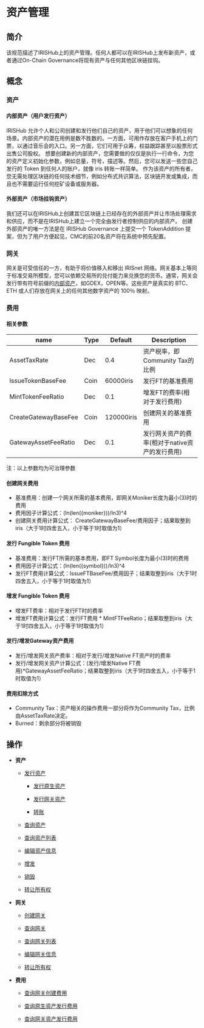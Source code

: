 # 资产管理

## 简介

该规范描述了IRISHub上的资产管理。任何人都可以在IRISHub上发布新资产，或者通过On-Chain Governance将现有资产与任何其他区块链挂钩。

## 概念

### 资产

#### 内部资产（用户发行资产）

IRISHub 允许个人和公司创建和发行他们自己的资产，用于他们可以想象的任何场景。内部资产的潜在用例是数不胜数的。一方面，可用作存放在客户手机上的门票，以通过音乐会的入口。另一方面，它们可用于众筹，权益跟踪甚至以股票形式出售公司股权。
想要创建新的内部资产，您需要做的仅仅是执行一行命令，为您的资产定义初始化参数，例如总量，符号，描述等。然后，您可以发送一些您自己发行的 Token 到任何人的账户，就像 iris 转账一样简单。
作为该资产的所有者，您无需处理区块链的任何技术细节，例如分布式共识算法，区块链开发或集成，而且也不需要运行任何挖矿设备或服务器。

#### 外部资产（市场挂钩资产）

我们还可以在IRISHub上创建其它区块链上已经存在的外部资产并让市场处理需求和供应，而不是在IRISHub上建立一个完全由发行者控制供应的内部资产。
创建外部资产的唯一方法是在 IRISHub Governance 上提交一个 TokenAddition 提案，但为了用户方便起见，CMC的前20名资产将在系统中预先配置。

### 网关

网关是可受信任的一方，有助于将价值移入和移出 IRISnet 网络。网关基本上等同于标准交易所模型，您可以依赖交易所的兑付能力来兑换您的货币。通常，网关会发行带有符号前缀的[内部资产](#内部资产（用户发行资产）)，如GDEX，OPEN等。这些资产是真实的 BTC、ETH 或人们存放在网关上的任何其他数字资产的 100％ 映射。

### 费用

#### 相关参数

| name                 | Type | Default    | Description                              |
| -------------------- | ---- | ---------- | ---------------------------------------- |
| AssetTaxRate         | Dec  | 0.4        | 资产税率，即Community Tax的比例             |
| IssueTokenBaseFee    | Coin | 60000iris  | 发行FT的基准费用                           |
| MintTokenFeeRatio    | Dec  | 0.1        | 增发FT的费率(相对于发行费用)                 |
| CreateGatewayBaseFee | Coin | 120000iris | 创建网关的基准费用                          |
| GatewayAssetFeeRatio | Dec  | 0.1        | 发行网关资产的费率(相对于native资产的发行费用) |

注：以上参数均为可治理参数

#### 创建网关费用

- 基准费用：创建一个网关所需的基本费用，即网关Moniker长度为最小(3)时的费用
- 费用因子计算公式：(ln(len({moniker}))/ln3)^4
- 创建网关费用计算公式： CreateGatewayBaseFee/费用因子；结果取整到iris（大于1时四舍五入，小于等于1时取值为1）

#### 发行 Fungible Token 费用

- 基准费用：发行FT所需的基本费用，即FT Symbol长度为最小(3)时的费用
- 费用因子计算公式：(ln(len({symbol}))/ln3)^4
- 发行FT费用计算公式：IssueFTBaseFee/费用因子；结果取整到iris（大于1时四舍五入，小于等于1时取值为1）

#### 增发 Fungible Token 费用

- 增发FT费率：相对于发行FT时的费率
- 增发FT费用计算公式：发行FT费用 * MintFTFeeRatio；结果取整到iris（大于1时四舍五入，小于等于1时取值为1）
  
#### 发行/增发Gateway资产费用

- 发行/增发网关资产费率：相对于发行/增发Native FT资产时的费率
- 发行/增发网关资产计算公式：(发行/增发Native FT费用)*GatewayAssetFeeRatio；结果取整到iris（大于1时四舍五入，小于等于1时取值为1）

#### 费用扣除方式

- Community Tax：资产相关的操作费用一部分将作为Community Tax，比例由AssetTaxRate决定。
- Burned：剩余部分将被销毁

## 操作

- **资产**

  - [发行资产](../cli-client/asset.md#iriscli-asset-issue-token)

    - [发行原生资产](../cli-client/asset.md#发行原生通证)

    - [发行网关资产](../cli-client/asset.md#发行网关通证)

    - [转账](../cli-client/asset.md#发送通证)

  - [查询资产](../cli-client/asset.md#iriscli-asset-query-token)

  - [查询资产列表](../cli-client/asset.md#iriscli-asset-query-tokens)

  - [编辑资产信息](../cli-client/asset.md#iriscli-asset-edit-token)

  - [增发](../cli-client/asset.md#iriscli-asset-mint-token)

  - [销毁](../cli-client/bank.md#iriscli-bank-burn)

  - [转让所有权](../cli-client/asset.md#iriscli-asset-transfer-token-owner)

- **网关**

  - [创建网关](../cli-client/asset.md#iriscli-asset-create-gateway)

  - [查询网关](../cli-client/asset.md#iriscli-asset-query-gateway)

  - [查询网关列表](../cli-client/asset.md#iriscli-asset-query-gateways)

  - [编辑网关信息](../cli-client/asset.md#iriscli-asset-edit-gateway)

  - [转让所有权](../cli-client/asset.md#iriscli-asset-transfer-gateway-owner)

- **费用**

  - [查询网关创建费用](../cli-client/asset.md#查询创建网关的费用)

  - [查询原生资产发行费用](../cli-client/asset.md#查询发行和增发原生通证的费用)

  - [查询网关资产发行费用](../cli-client/asset.md#查询发行和增发网关通证的费用)
